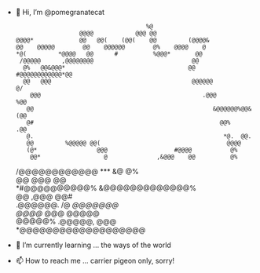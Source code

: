 - 👋 Hi, I’m @pomegranatecat
                                                                                
                                           %@                                   
                        @@@@            @@@ @@                                  
      @@@@*             @@   @@(    (@@(    @@         (@@@@&                   
      @@    @@@@@        @@    @@@@@@        @%    @@@@    @                    
      *@(         *@@@@   @@      #          %@@@*       @@                     
       /@@@@@      ,@@@@@@@@                            @@                      
        @%   @@&@@@*                                   @@      #@@@@@@@@@@@@*@@ 
        @@   @@@                                        @@@@@@               @/ 
          @@@                                              .@@@            %@@  
         @@                                                   &@@@@@@%@@&(@@    
         @#                                                     @@%    .@@      
         @.                                                      *@.  @@.       
         @@         %@@@@@ @@(                                    @@@@          
         (@*                 @@@                   #@@@@           @%           
          @@*                  @              ,&@@@    @@          @%           
     /@@@@@@@@@@@@                  ***                 &@         @%           
            @@                      @@@                           @@            
      *#@@@@@@@@@@%                                     &@@@@@@@@@@@@@%         
               @@                                        ,@@@  @@#              
             .@@@@@@.                                  /@    *@@@@@@@           
        @@@@*       @@@                                  @@@@@                  
                        @@@@@%                       .@@@@@,  @@@               
                                *@@@@@@@@@@@@@@@@@@@                            
                                                                                
                                                                                
                                                                                
                                                                                                     
- 🌱 I’m currently learning ... the ways of the world
- 📫 How to reach me ... carrier pigeon only, sorry! 


